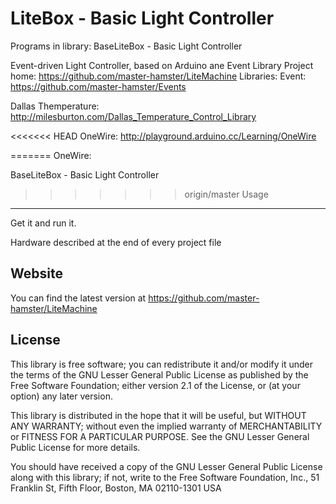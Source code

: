 LiteBox - Basic Light Controller
==========================================
Programs in library:
	BaseLiteBox - Basic Light Controller


Event-driven Light Controller, based on Arduino ane Event Library
Project home: https://github.com/master-hamster/LiteMachine
Libraries:
  Event: https://github.com/master-hamster/Events
  
  Dallas Themperature: http://milesburton.com/Dallas_Temperature_Control_Library
  
<<<<<<< HEAD
  OneWire: http://playground.arduino.cc/Learning/OneWire
  
=======
  OneWire: 
  
BaseLiteBox - Basic Light Controller

>>>>>>> origin/master
Usage
-----

Get it and run it.

Hardware described at the end of every project file 


Website
-------

You can find the latest version at
https://github.com/master-hamster/LiteMachine

License
-------

This library is free software; you can redistribute it and/or
modify it under the terms of the GNU Lesser General Public
License as published by the Free Software Foundation; either
version 2.1 of the License, or (at your option) any later version.

This library is distributed in the hope that it will be useful,
but WITHOUT ANY WARRANTY; without even the implied warranty of
MERCHANTABILITY or FITNESS FOR A PARTICULAR PURPOSE.  See the GNU
Lesser General Public License for more details.

You should have received a copy of the GNU Lesser General Public
License along with this library; if not, write to the Free Software
Foundation, Inc., 51 Franklin St, Fifth Floor, Boston, MA  02110-1301  USA



